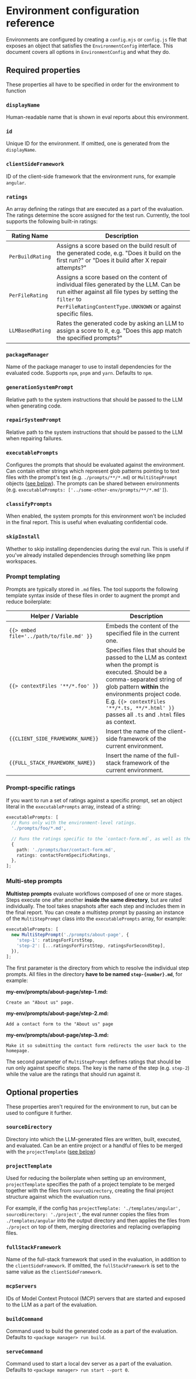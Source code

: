 # Environment configuration reference

Environments are configured by creating a `config.mjs` or `config.js` file that exposes an object
that satisfies the `EnvironmentConfig` interface. This document covers all options in
`EnvironmentConfig` and what they do.

## Required properties

These properties all have to be specified in order for the environment to function

### `displayName`

Human-readable name that is shown in eval reports about this environment.

### `id`

Unique ID for the environment. If omitted, one is generated from the `displayName`.

### `clientSideFramework`

ID of the client-side framework that the environment runs, for example `angular`.

### `ratings`

An array defining the ratings that are executed as a part of the evaluation.
The ratings determine the score assigned for the test run.
Currently, the tool supports the following built-in ratings:

| Rating Name      | Description                                                                                                                                                                                                         |
|------------------|---------------------------------------------------------------------------------------------------------------------------------------------------------------------------------------------------------------------|
| `PerBuildRating` | Assigns a score based on the build result of the generated code, e.g. "Does it build on the first run?" or "Does it build after X repair attempts?"                                                                 |
| `PerFileRating`  | Assigns a score based on the content of individual files generated by the LLM. Can be run either against all file types by setting the `filter` to<br>`PerFileRatingContentType.UNKNOWN` or against specific files. |
| `LLMBasedRating` | Rates the generated code by asking an LLM to assign a score to it, e.g. "Does this app match the specified prompts?"                                                                                                |

### `packageManager`

Name of the package manager to use to install dependencies for the evaluated code.
Supports `npm`, `pnpm` and `yarn`. Defaults to `npm`.

### `generationSystemPrompt`

Relative path to the system instructions that should be passed to the LLM when generating code.

### `repairSystemPrompt`

Relative path to the system instructions that should be passed to the LLM when repairing failures.

### `executablePrompts`

Configures the prompts that should be evaluated against the environment. Can contain either strings
which represent glob patterns pointing to text files with the prompt's text
(e.g. `./prompts/**/*.md`) or `MultiStepPrompt` objects ([see below](#multi-step-prompts)).
The prompts can be shared between environments
(e.g. `executablePrompts: ['../some-other-env/prompts/**/*.md']`).

### `classifyPrompts`

When enabled, the system prompts for this environment won't be included in the final report.
This is useful when evaluating confidential code.

### `skipInstall`

Whether to skip installing dependencies during the eval run. This is useful if you've already
installed dependencies through something like pnpm workspaces.

### Prompt templating

Prompts are typically stored in `.md` files. The tool supports the following template syntax inside
of these files in order to augment the prompt and reduce boilerplate:

| Helper / Variable                        | Description                                                                                                                                                                                                                                                                          |
|------------------------------------------|--------------------------------------------------------------------------------------------------------------------------------------------------------------------------------------------------------------------------------------------------------------------------------------|
| `{{> embed file='../path/to/file.md' }}` | Embeds the content of the specified file in the current one.                                                                                                                                                                                                                         |
| `{{> contextFiles '**/*.foo' }}`         | Specifies files that should be passed to the LLM as context when the prompt is executed. Should be a comma-separated string of glob pattern **within** the environments project code. E.g. `{{> contextFiles '**/*.ts, **/*.html' }}` passes all `.ts` and `.html` files as context. |
| `{{CLIENT_SIDE_FRAMEWORK_NAME}}`         | Insert the name of the client-side framework of the current environment.                                                                                                                                                                                                             |
| `{{FULL_STACK_FRAMEWORK_NAME}}`          | Insert the name of the full-stack framework of the current environment.                                                                                                                                                                                                              |

### Prompt-specific ratings

If you want to run a set of ratings against a specific prompt, set an object literal in the
`executablePrompts` array, instead of a string:

```ts
executablePrompts: [
  // Runs only with the environment-level ratings.
  './prompts/foo/*.md',

  // Runs the ratings specific to the `contact-form.md`, as well as the environment-level ones.
  {
    path: './prompts/bar/contact-form.md',
    ratings: contactFormSpecificRatings,
  },
];
```

### Multi-step prompts

**Multistep prompts** evaluate workflows composed of one or more stages.
Steps execute one after another **inside the same directory**, but are rated individually. The tool
takes
snapshots after each step and includes them in the final report. You can create a multistep prompt
by
passing an instance of the `MultiStepPrompt` class into the `executablePrompts` array, for example:

```ts
executablePrompts: [
  new MultiStepPrompt('./prompts/about-page', {
    'step-1': ratingsForFirstStep,
    'step-2': [...ratingsForFirstStep, ratingsForSecondStep],
  }),
];
```

The first parameter is the directory from which to resolve the individual step prompts.
All files in the directory **have to be named `step-{number}.md`**, for example:

**my-env/prompts/about-page/step-1.md:**

```
Create an "About us" page.
```

**my-env/prompts/about-page/step-2.md:**

```
Add a contact form to the "About us" page
```

**my-env/prompts/about-page/step-3.md:**

```
Make it so submitting the contact form redirects the user back to the homepage.
```

The second parameter of `MultiStepPrompt` defines ratings that should be run only against specific
steps. The key is the name of the step (e.g. `step-2`) while the value are the ratings that should
run against it.

## Optional properties

These properties aren't required for the environment to run, but can be used to configure it
further.

### `sourceDirectory`

Directory into which the LLM-generated files are written, built, executed, and evaluated.
Can be an entire project or a handful of files to be merged with the
`projectTemplate` ([see below](#projecttemplate))

### `projectTemplate`

Used for reducing the boilerplate when setting up an environment, `projectTemplate` specifies the
path of a project template to be merged together with the files from `sourceDirectory`, creating
the final project structure against which the evaluation runs.

For example, if the config has
`projectTemplate: './templates/angular', sourceDirectory: './project'`,
the eval runner copies the files from `./templates/angular` into the output directory
and then applies the files from `./project` on top of them, merging directories and replacing
overlapping files.

### `fullStackFramework`

Name of the full-stack framework that used in the evaluation, in addition to the
`clientSideFramework`. If omitted, the `fullStackFramework` is set to the same value as
the `clientSideFramework`.

### `mcpServers`

IDs of Model Context Protocol (MCP) servers that are started and exposed to the LLM as a part of
the evaluation.

### `buildCommand`

Command used to build the generated code as a part of the evaluation.
Defaults to `<package manager> run build`.

### `serveCommand`

Command used to start a local dev server as a part of the evaluation.
Defaults to `<package manager> run start --port 0`.
